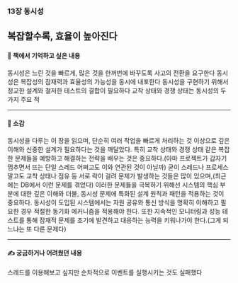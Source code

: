 ### 13장 동시성

복잡할수록, 효율이 높아진다
---

#### 📖 책에서 기억하고 싶은 내용 

동시성은 느린 것을 빠르게, 많은 것을 한꺼번에 바꾸도록 사고의 전환을 요구한다
동시성은 복잡성의 잠재력과 효율성의 가능성을 동시에 내포한다
동시성을 구현하기 위해서 정교한 설계와 철저한 테스트의 결합이 필요하다
교착 상태와 경쟁 상태는 동시성의 두 가지 주요 적

---
#### 📖 소감 

동시성을 다루는 이 장을 읽으며, 단순히 여러 작업을 빠르게 처리하는 것 이상으로 깊은 이해와 신중한 설계가 필요하다는 것을 깨달았다. 
특히 교착 상태와 경쟁 상태 같은 복잡한 문제들을 예방하고 해결하는 전략을 배우는 것은 중요하다.(아마 프로젝트가 갑자기 멈추면서 뜨는 단일 스레드 어쩌고도 이와 연관된 것이 아닐까)
굳이 스레드나 프로세스말고도 교착 상태나 점유 등 서로 락이 걸려 문제가 발생하는 것들은 많이 있으며,(최근에는 DB에서 이런 문제를 겪었다) 
이러한 문제들을 극복하기 위해선 시스템의 핵심 부분에 대한 깊은 이해와 더불, 동시성 문제에 특화된 설계 원칙과 패턴을 적용하는 것이 중요하다.
동시성이 도입된 시스템에서는 자원 공유와 통신 방식을 명확히 이해하고 필요한 경우 적절한 동기화 메커니즘을 적용해야 한다. 
또한 지속적인 모니터링과 성능 테스트를 통해 잠재적 문제를 조기에 발견하고 대응하는 능력을 키워나가야 한다.(그게 되느냐는 또 다른 문제다)

---

#### ✍ 궁금하거나 어려웠던 내용

스레드를 이용해보고 싶지만 순차적으로 이벤트를 실행시키는 것도 실패했다
